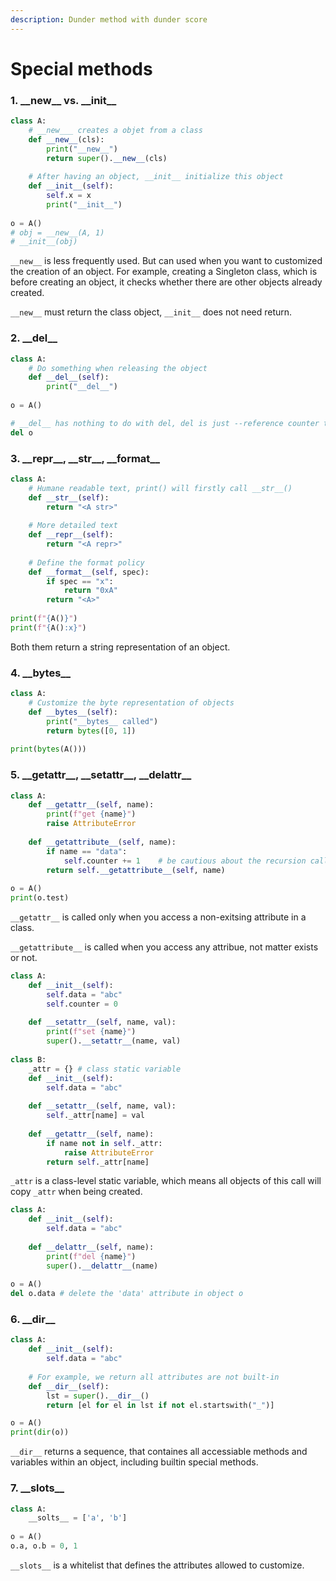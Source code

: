 ```yaml
---
description: Dunder method with dunder score
---
```


# Special methods

### 1. \_\_new\_\_ vs. \_\_init\_\_

```python
class A:
    # __new___ creates a objet from a class
    def __new__(cls):
        print("__new__")
        return super().__new__(cls)
    
    # After having an object, __init__ initialize this object
    def __init__(self):
        self.x = x
        print("__init__")
        
o = A()
# obj = __new__(A, 1)
# __init__(obj)
```

`__new__` is less frequently used. But can used when you want to customized the creation of an object. For example, creating a Singleton class, which is before creating an object, it checks whether there are other objects already created.

`__new__` must return the class object, `__init__` does not need return.

### 2. \_\_del\_\_

```python
class A:
    # Do something when releasing the object
    def __del__(self):
        print("__del__")
        
o = A()

# __del__ has nothing to do with del, del is just --reference counter to object
del o
```

### 3. \_\_repr\_\_, \_\_str\_\_, \_\_format\_\_

```python
class A:
    # Humane readable text, print() will firstly call __str__()
    def __str__(self):
        return "<A str>"
    
    # More detailed text
    def __repr__(self):
        return "<A repr>"
    
    # Define the format policy
    def __format__(self, spec):
        if spec == "x":
            return "0xA"
        return "<A>"
        
print(f"{A()}")
print(f"{A():x}")
```

Both them return a string representation of an object.&#x20;

### 4. \_\_bytes\_\_

```python
class A:
    # Customize the byte representation of objects
    def __bytes__(self):
        print("__bytes__ called")
        return bytes([0, 1])
        
print(bytes(A()))
```

### 5. \_\_getattr\_\_, \_\_setattr\_\_, \_\_delattr\_\_

```python
class A:
    def __getattr__(self, name):
        print(f"get {name}")
        raise AttributeError
        
    def __getattribute__(self, name):
        if name == "data":
            self.counter += 1    # be cautious about the recursion calls
        return self.__getattribute__(self, name)
        
o = A()
print(o.test)
```

`__getattr__` is called only when you access a non-exitsing attribute in a class.

`__getattribute__` is called when you access any attribue, not matter exists or not.

```python
class A:
    def __init__(self):
        self.data = "abc"
        self.counter = 0
    
    def __setattr__(self, name, val):
        print(f"set {name}")
        super().__setattr__(name, val)
        
class B:
    _attr = {} # class static variable
    def __init__(self):
        self.data = "abc"
        
    def __setattr__(self, name, val):
        self._attr[name] = val
        
    def __getattr__(self, name):
        if name not in self._attr:
            raise AttributeError
        return self._attr[name]
```

`_attr` is a class-level static variable, which means all objects of this call will copy `_attr` when being created.

```python
class A:
    def __init__(self):
        self.data = "abc"
    
    def __delattr__(self, name):
        print(f"del {name}")
        super().__delattr__(name)
        
o = A()
del o.data # delete the 'data' attribute in object o
```

### 6. \_\_dir\_\_

```python
class A:
    def __init__(self):
        self.data = "abc"
    
    # For example, we return all attributes are not built-in
    def __dir__(self):
        lst = super().__dir__()
        return [el for el in lst if not el.startswith("_")]

o = A()
print(dir(o))      
```

`__dir__` returns a sequence, that containes all accessiable methods and variables within an object, including builtin special methods.

### 7. \_\_slots\_\_

```python
class A:
    __solts__ = ['a', 'b']
    
o = A()
o.a, o.b = 0, 1
```

`__slots__` is a whitelist that defines the attributes allowed to customize.
